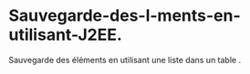 # Sauvegarde-des-l-ments-en-utilisant-J2EE.
Sauvegarde des éléments  en utilisant une liste dans un table .
